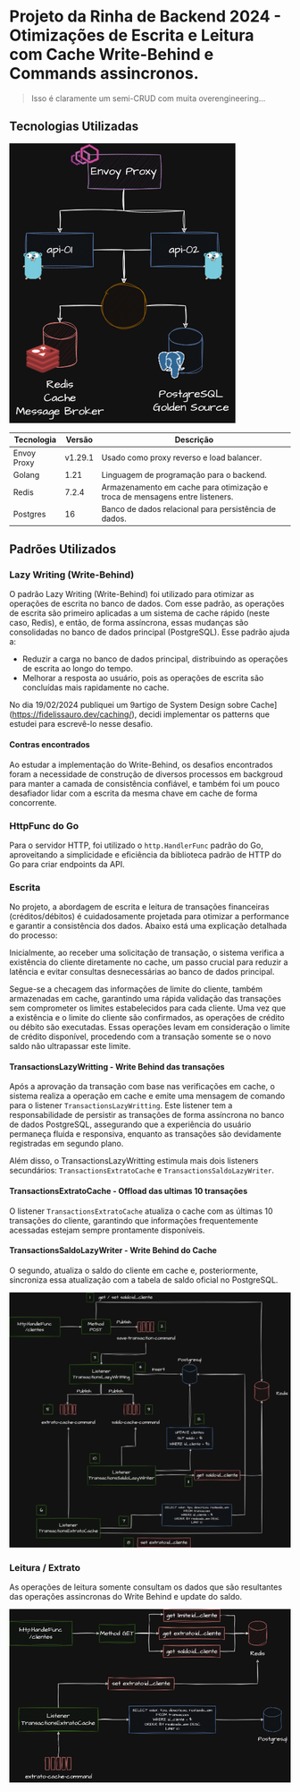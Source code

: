 # Projeto da Rinha de Backend 2024 - Otimizações de Escrita e Leitura com Cache Write-Behind e Commands assincronos. 

> Isso é claramente um semi-CRUD com muita overengineering... 

## Tecnologias Utilizadas

![Topologia](.github/images/Topologia.drawio.png)

| Tecnologia  | Versão  | Descrição                                                                     |
|-------------|---------|-------------------------------------------------------------------------------|
| Envoy Proxy | v1.29.1 | Usado como proxy reverso e load balancer.                                     |
| Golang      | 1.21    | Linguagem de programação para o backend.                                      |
| Redis       | 7.2.4   | Armazenamento em cache para otimização e troca de mensagens entre listeners.  |
| Postgres    | 16      | Banco de dados relacional para persistência de dados.                         |

## Padrões Utilizados

### Lazy Writing (Write-Behind)

O padrão Lazy Writing (Write-Behind) foi utilizado para otimizar as operações de escrita no banco de dados. Com esse padrão, as operações de escrita são primeiro aplicadas a um sistema de cache rápido (neste caso, Redis), e então, de forma assíncrona, essas mudanças são consolidadas no banco de dados principal (PostgreSQL). Esse padrão ajuda a:

- Reduzir a carga no banco de dados principal, distribuindo as operações de escrita ao longo do tempo.
- Melhorar a resposta ao usuário, pois as operações de escrita são concluídas mais rapidamente no cache.

No dia 19/02/2024 publiquei um 9artigo de System Design sobre Cache](https://fidelissauro.dev/caching/), decidi implementar os patterns que estudei para escrevê-lo nesse desafio.  

#### Contras encontrados 

Ao estudar a implementação do Write-Behind, os desafios encontrados foram a necessidade de construção de diversos processos em backgroud para manter a camada de consistência confiável, e também foi um pouco desafiador lidar com a escrita da mesma chave em cache de forma concorrente.  

### HttpFunc do Go

Para o servidor HTTP, foi utilizado o `http.HandlerFunc` padrão do Go, aproveitando a simplicidade e eficiência da biblioteca padrão de HTTP do Go para criar endpoints da API.

### Escrita

No projeto, a abordagem de escrita e leitura de transações financeiras (créditos/débitos) é cuidadosamente projetada para otimizar a performance e garantir a consistência dos dados. Abaixo está uma explicação detalhada do processo:

Inicialmente, ao receber uma solicitação de transação, o sistema verifica a existência do cliente diretamente no cache, um passo crucial para reduzir a latência e evitar consultas desnecessárias ao banco de dados principal.

Segue-se a checagem das informações de limite do cliente, também armazenadas em cache, garantindo uma rápida validação das transações sem comprometer os limites estabelecidos para cada cliente. Uma vez que a existência e o limite do cliente são confirmados, as operações de crédito ou débito são executadas. Essas operações levam em consideração o limite de crédito disponível, procedendo com a transação somente se o novo saldo não ultrapassar este limite.

#### TransactionsLazyWritting - Write Behind das transações

Após a aprovação da transação com base nas verificações em cache, o sistema realiza a operação em cache e emite uma mensagem de comando para o listener `TransactionsLazyWritting`. Este listener tem a responsabilidade de persistir as transações de forma assíncrona no banco de dados PostgreSQL, assegurando que a experiência do usuário permaneça fluida e responsiva, enquanto as transações são devidamente registradas em segundo plano.


Além disso, o TransactionsLazyWritting estimula mais dois listeners secundários: `TransactionsExtratoCache` e `TransactionsSaldoLazyWriter`. 


#### TransactionsExtratoCache - Offload das ultimas 10 transações

O listener `TransactionsExtratoCache` atualiza o cache com as últimas 10 transações do cliente, garantindo que informações frequentemente acessadas estejam sempre prontamente disponíveis. 


#### TransactionsSaldoLazyWriter - Write Behind do Cache

O segundo, atualiza o saldo do cliente em cache e, posteriormente, sincroniza essa atualização com a tabela de saldo oficial no PostgreSQL. 

![Escrita](.github/images/Escrita.drawio.png)

### Leitura / Extrato

As operações de leitura somente consultam os dados que são resultantes das operações assincronas do Write Behind e update do saldo. 

![Escrita](.github/images/Leitura.drawio.png)

